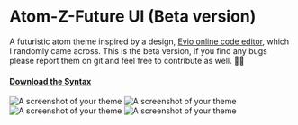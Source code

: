 # Atom-Z-Future UI (Beta version)

A futuristic atom theme inspired by a design, [Evio online code editor](https://material.uplabs.com/posts/evio-online-code-editor), which I randomly came across. This is the beta version, if you find any bugs please report them on git and feel free to contribute as well. ✌🏼

#### [Download the Syntax](https://atom.io/packages/Atom-Z-Future-syntax)

![A screenshot of your theme](https://lh3.googleusercontent.com/2UcDcFmM9CqlSM4dGCzmxd-uZCrSgs_GTaZUyJRtpzlygd3Crorc8n7o8XoCT9kOHwG8ORYZnIxbDQEwqQN7GQ8lwyiuj5COjEbi6VwNHphF_FAIXNjzCvmlZwexpY5I1wNtjVUbwsKGC_nG8h8kR1cZ4LMgwGHQt1GdkCAC2LiSvIKJbQ-Xx7dZ6Xq_lTk1N3tXmbOXWMgZ6iy4785sVVKfkXIUh0dB0Ee2ixJd49JlPSdQl6zbOSPz596kklDSRETvDw9B9Rya5HcaV_aZ1oygknMY75Vlpltt6lURZdtoe5ljQa3UuRKkUgh66TBnvJjR1MQexVQeOXhLSn9VBNdKMRh-PrUm-xKruQRz3YWidYXrgf0nZpaHPB__pk6_Iz8Wd_xG2oL9maNR7BLwumH8lVkqAIBReKpqCQkoUnoVAm1FE4YPmDzZ4dj52D7-yGHYmUdxQ17F4D4DzKpWVGQJ8OVMz2McKU-QK3DyChsHTG3rlI-dBKeDnE1Yvvfw8RmlyEDUo3Kd_5xR64q24OvFaliwmwE0YpCdA2XCYCDp2IwmhGhy2jJs4jTJ-5CjQRn-ijSi55hc5l-zEnx-iKchutizE4EExETQ2KUf55_n2LFzlgRHL1gELR_bR3mL2TGU9fVBac0pPEM4L-MfTFxVDmWdv12KCYdI2zkYEA=w1593-h1052-no)
![A screenshot of your theme](https://lh3.googleusercontent.com/Yue3MtKg8R4dk-cwsiiQdCoyV1h0vGXPNdLTm2OjhCrbaYsHpvKoP9DpPoLi0YBiPKgYxRz9A_nv31wrHykPd2YqKh4jxiMKHdqsquOzjzArukV00eLW8BrjgtxZjDz78b9lNeuTrI1UBXiCK9sQKMo-8hYbrxsczchlEVx3-4nUnCH2Mb1hK71OPRyANqR8syhKO8EMBgb-9LGG77-hFWY4dY2n3pPCl0EU6SLsQYhuSHfvLuT2mY3ytSCh7OQchNRDsCsylEKtM93haSrkRoUn0jR5yrl4FCGBs2uldOPErau_Vk810N1LrMndTJqs6D1-lbdH1OMhZaC1EX-Q1Wwpwx5wHRenJhnMLYXttiREwSPzVw_b7A4OYB_JoNZigcJrLmUDu7zQCXMENZZJNQjS3pwzD_2TKKx7Gvxg0zKB2gj5n4_KQk__NNpb2dAaDW13VLjYlI7AjCfMlTDVgohrqGgyd4gD00hWbtC5w0WWhxO9etZHdL0yj8WfsMrCbDP1d_zVnoy6zhNpD3zWn4P0WJbjE_4U9n2Xt7401p1mH8B1E4_AtkTc-Pv5UxpfuXUVw_LCI-1BBPeED8jEVU6PLLfGXqNwg53iqPM5ReNK-XlYMNfDqUORpW8ik6oC1GneQF09h1k9f9oy5sHk0wwNeHpKTe0VMvRatpJjfw=w1615-h1012-no)
![A screenshot of your theme](https://lh3.googleusercontent.com/vTCTVqtQP-nz6HugSj9bT5W2DfqKMjviJZBeS0EAT9dMDZrwqD9A7YnuIf-rqV_4RffRU9T_1Ilob8kHU79dKPdgO-Xd2Ond5aPum58b5vkMPM8vcG0vwLL-D0Zq4y0PfAWUdJbqx75tIAorRQ1ocQUSMC3QaT0WFZzFuhNwL7R-Qv7r4z2uWsB_A_U-ejk1bJ4Qx6-1KzuxHg681OzbuRo_vaAL4t_CPt69LEMDN8gOS6NAnyg1NMOLT0i0D0AmBsWTUh3OvHhzi2vatZZkMVEViQz5J4RDxM0YYVKErdwTuHPAFGhvTG8M-EJvRCg8VZ1x3MFw8lecxvzbXFdNczuFRCj-1rSvxsCgrdCr1jEDU-5jpIENEnFQjQqmItDGbwLFJLj-bDAy0lcycgvB_vyzjH78bXUSoAB_CkU4ldltR9Q62GdmCcnuLVLPBdHHGxV_7h6l1dIbffb7bDhOJqVBE-8CTFEweQmcUEm3w5W6GyYhTuXk4-4kkSOvvuwJIUq0oBj-P-h7Ey6uSFqMSriropV-cJfSQRBuBnE9giZrQFKD9JUfmHg9NSiELhRGQZSi4wPZ2-q95URAYuwDGrnJqV3UrMHN4WL8DXDDmxOmLVO7DNcCZDjoVPLvz2kMFP2Tvj6rDjEKeq5tLthKDyuefFD2IhLS7O78pMivfw=w1593-h1052-no)
![A screenshot of your theme](https://lh3.googleusercontent.com/Rqw8abWXyjpczCynf73Dx7daTfrzNFdWDa7ERx5zHJ0L7gvSObtuusTSaD89PLnipD1z4BGxnGIcqburMzCRUNSkS95ctyfI9QYRxBJmEfhXxb8Pz8ffS4O46Kz63C00rJjq61IGYKqAKOj46B3JN3PPizwol9Itmuk_xl_yx6MvQUX7FdQUSx9kRAhaGid6CSsGZ6G1UNRH0jhzWLogjM66YHVEIfSyOK8dNJreE6x6_3_Yq-XSiaysoJ-EkiETcY-JoyuZNDXfo4O2eDxgdox-y78vxwb1pO_OItRzYG12lvhjxJODWCTyqC01GtFSEsb2CVzWrxkTKMkeJ23zTipEpjxNZsM06AFoVDQZtNl03HBiqUOWlFZrkk6RCazKgkmjhUVDavq-PrG3JIQQzM55o_ADi8jJiyAB7kuWL6n088Nc7SQjJC15ve-kkM44vYdg-NvZ9xFCIfviHj3Ed6iQJ3vpkucXctsR1P2LjAXQ_mXmUmn6nFutpJHTF0FEb2fNjSq535i-l7JUJKmoVh7sSwfkiRK_2cnwpIjCIWRn2iMjDrv4Lq7u3LAJqaQolNfkNMlJaITKg4qtern-rGKJPLdOhWR6oRrwA3opeBtpa8IaFTi9Y48oIDUBVQcXAbTZFXVOS2Sv64_K7D9aDxAOROAIGk9ykX1_m5El7A=s800)
